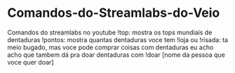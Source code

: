 # Comandos-do-Streamlabs-do-Veio
Comandos do streamlabs no youtube
!top: mostra os tops mundiais de dentaduras
!pontos: mostra quantas dentaduras voce tem
!loja ou !risada: ta meio bugado, mas voce pode comprar coisas com dentaduras eu acho
acho que tambem dá pra doar dentaduras com !doar [nome da pessoa que voce quer doar]
